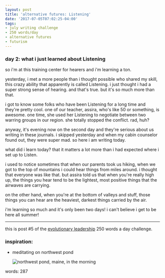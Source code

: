 ```yaml
---
layout: post
title: 'alternative futures: Listening'
date: '2017-07-05T07:02:25-04:00'
tags:
- july writing challenge
- 250 words/day
- alternative futures
- futurism
--- 
```


### day 2: what i just learned about Listening

so i'm at this training center for hearers and i'm learning a ton. 

yesterday, i met a more people than i thought possible who shared my skill, this crazy ability that apparently is called Listening. i just thought i had a super strong sense of hearing. and that's true. but it's so much more than that. 

i got to know some folks who have been Listening for a long time and they're pretty cool. one of our teacher, assira, who's like 50 or something, is awesome. one time, she used her Listening to negotiate between two warring groups in our region. she totally stopped the conflict. rad, huh?

anyway, it's evening now on the second day and they're serious about us writing in these journals. i skipped yesterday and when my cabin counselor found out, they were super mad. so here i am writing today. 

what did i learn today? that it matters a lot more than i had expected where i set up to Listen. 

i used to notice sometimes that when our parents took us hiking, when we got to the top of mountains i could hear things from miles around. i thought that everyone was like that. but assira told us that when you're really high up, the things you hear tend to be the lightest, most positive things that the airwaves are carrying. 

on the other hand, when you're at the bottom of valleys and stuff, those things you can hear are the heaviest, darkest things carried by the air. 

i'm learning so much and it's only been two days! i can't believe i get to be here all summer!

---

this is post #5 of the [evolutionary leadership](https://www.gibranrivera.com/the-workshop/) 250 words a day challenge. 

### inspiration: 

* meditating on northwest pond

    ![northwest pond, maine, in the morning](http://i.imgur.com/63m0Lky.jpg)

words: 287